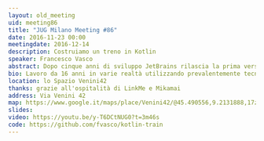 ```yaml
---
layout: old_meeting
uid: meeting86
title: "JUG Milano Meeting #86"
date: 2016-11-23 00:00
meetingdate: 2016-12-14
description: Costruiamo un treno in Kotlin
speaker: Francesco Vasco
abstract: Dopo cinque anni di sviluppo JetBrains rilascia la prima versione di Kotlin, linguaggio staticamente tipizzato che pur rimanendo pienamente compatibile con Java cerca di risolverne alcuni problemi tutt'ora aperti. Presenterò un semplice programma realizzato con approccio OO/funzionale e confronteremo l'implementazione Java 8 con quella Kotlin.
bio: Lavoro da 16 anni in varie realtà utilizzando prevalentemente tecnologie in ambito Java e da febbraio ho iniziato ad utilizzare Kotlin sia in campo amatoriale che professionale.
location: lo Spazio Venini42
thanks: grazie all'ospitalità di LinkMe e Mikamai
address: Via Venini 42
map: https://www.google.it/maps/place/Venini42/@45.490556,9.2131888,17z/data=!3m1!4b1!4m5!3m4!1s0x4786c6de20e6362f:0xc95afb6f555f4ed6!8m2!3d45.490556!4d9.2153775
slides:
video: https://youtu.be/y-T6DCtNUG0?t=3m46s
code: https://github.com/fvasco/kotlin-train
---
```

